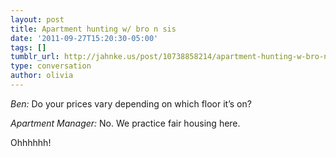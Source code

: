 ```yaml
---
layout: post
title: Apartment hunting w/ bro n sis
date: '2011-09-27T15:20:30-05:00'
tags: []
tumblr_url: http://jahnke.us/post/10738858214/apartment-hunting-w-bro-n-sis
type: conversation
author: olivia
---
```


*Ben:* Do your prices vary depending on which floor it’s on?

*Apartment Manager:* No. We practice fair housing here.

Ohhhhhh!
